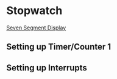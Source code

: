 # Stopwatch

<a href=""> Seven Segment Display </a>

## Setting up Timer/Counter 1

## Setting up Interrupts
